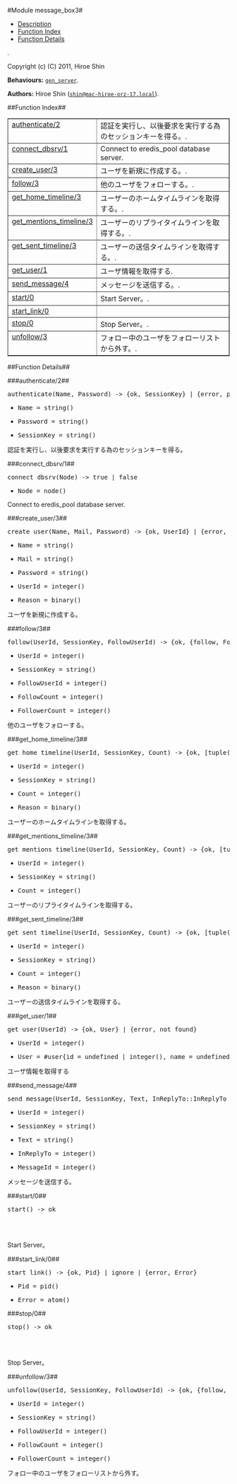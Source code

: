 

#Module message_box3#
* [Description](#description)
* [Function Index](#index)
* [Function Details](#functions)


.



Copyright (c) (C) 2011, Hiroe Shin

__Behaviours:__ [`gen_server`](gen_server.md).

__Authors:__ Hiroe Shin ([`shin@mac-hiroe-orz-17.local`](mailto:shin@mac-hiroe-orz-17.local)).<a name="index"></a>

##Function Index##


<table width="100%" border="1" cellspacing="0" cellpadding="2" summary="function index"><tr><td valign="top"><a href="#authenticate-2">authenticate/2</a></td><td>
認証を実行し、以後要求を実行する為のセッションキーを得る。.</td></tr><tr><td valign="top"><a href="#connect_dbsrv-1">connect_dbsrv/1</a></td><td>
Connect to eredis_pool database server.</td></tr><tr><td valign="top"><a href="#create_user-3">create_user/3</a></td><td>
ユーザを新規に作成する。.</td></tr><tr><td valign="top"><a href="#follow-3">follow/3</a></td><td>
他のユーザをフォローする。.</td></tr><tr><td valign="top"><a href="#get_home_timeline-3">get_home_timeline/3</a></td><td>
ユーザーのホームタイムラインを取得する。.</td></tr><tr><td valign="top"><a href="#get_mentions_timeline-3">get_mentions_timeline/3</a></td><td>
ユーザーのリプライタイムラインを取得する。.</td></tr><tr><td valign="top"><a href="#get_sent_timeline-3">get_sent_timeline/3</a></td><td>
ユーザーの送信タイムラインを取得する。.</td></tr><tr><td valign="top"><a href="#get_user-1">get_user/1</a></td><td>
ユーザ情報を取得する.</td></tr><tr><td valign="top"><a href="#send_message-4">send_message/4</a></td><td>
メッセージを送信する。.</td></tr><tr><td valign="top"><a href="#start-0">start/0</a></td><td>
Start Server。.</td></tr><tr><td valign="top"><a href="#start_link-0">start_link/0</a></td><td></td></tr><tr><td valign="top"><a href="#stop-0">stop/0</a></td><td>
Stop Server。.</td></tr><tr><td valign="top"><a href="#unfollow-3">unfollow/3</a></td><td>
フォロー中のユーザをフォローリストから外す。.</td></tr></table>


<a name="functions"></a>

##Function Details##

<a name="authenticate-2"></a>

###authenticate/2##




<pre>authenticate(Name, Password) -&gt; {ok, SessionKey} | {error, password_incollect}</pre>
<ul class="definitions"><li><pre>Name = string()</pre></li><li><pre>Password = string()</pre></li><li><pre>SessionKey = string()</pre></li></ul>




認証を実行し、以後要求を実行する為のセッションキーを得る。
<a name="connect_dbsrv-1"></a>

###connect_dbsrv/1##




<pre>connect_dbsrv(Node) -&gt; true | false</pre>
<ul class="definitions"><li><pre>Node = node()</pre></li></ul>




Connect to eredis_pool database server.
<a name="create_user-3"></a>

###create_user/3##




<pre>create_user(Name, Mail, Password) -&gt; {ok, UserId} | {error, Reason}</pre>
<ul class="definitions"><li><pre>Name = string()</pre></li><li><pre>Mail = string()</pre></li><li><pre>Password = string()</pre></li><li><pre>UserId = integer()</pre></li><li><pre>Reason = binary()</pre></li></ul>




ユーザを新規に作成する。
<a name="follow-3"></a>

###follow/3##




<pre>follow(UserId, SessionKey, FollowUserId) -&gt; {ok, {follow, FollowCount}, {follower, FollowerCount}} | {error, session_expired}</pre>
<ul class="definitions"><li><pre>UserId = integer()</pre></li><li><pre>SessionKey = string()</pre></li><li><pre>FollowUserId = integer()</pre></li><li><pre>FollowCount = integer()</pre></li><li><pre>FollowerCount = integer()</pre></li></ul>




他のユーザをフォローする。
<a name="get_home_timeline-3"></a>

###get_home_timeline/3##




<pre>get_home_timeline(UserId, SessionKey, Count) -&gt; {ok, [tuple()]} | {error, Reason}</pre>
<ul class="definitions"><li><pre>UserId = integer()</pre></li><li><pre>SessionKey = string()</pre></li><li><pre>Count = integer()</pre></li><li><pre>Reason = binary()</pre></li></ul>




ユーザーのホームタイムラインを取得する。
<a name="get_mentions_timeline-3"></a>

###get_mentions_timeline/3##




<pre>get_mentions_timeline(UserId, SessionKey, Count) -&gt; {ok, [tuple()]} | {error, Reason::binary()}</pre>
<ul class="definitions"><li><pre>UserId = integer()</pre></li><li><pre>SessionKey = string()</pre></li><li><pre>Count = integer()</pre></li></ul>




ユーザーのリプライタイムラインを取得する。
<a name="get_sent_timeline-3"></a>

###get_sent_timeline/3##




<pre>get_sent_timeline(UserId, SessionKey, Count) -&gt; {ok, [tuple()]} | {error, Reason}</pre>
<ul class="definitions"><li><pre>UserId = integer()</pre></li><li><pre>SessionKey = string()</pre></li><li><pre>Count = integer()</pre></li><li><pre>Reason = binary()</pre></li></ul>




ユーザーの送信タイムラインを取得する。
<a name="get_user-1"></a>

###get_user/1##




<pre>get_user(UserId) -&gt; {ok, User} | {error, not_found}</pre>
<ul class="definitions"><li><pre>UserId = integer()</pre></li><li><pre>User = #user{id = undefined | integer(), name = undefined | string(), longname = string(), email = undefined | string(), password = undefined | binary(), icon_url = string(), lat = string(), lng = string(), created_at = undefined | tuple()}</pre></li></ul>




ユーザ情報を取得する
<a name="send_message-4"></a>

###send_message/4##




<pre>send_message(UserId, SessionKey, Text, InReplyTo::InReplyTo | undefined) -&gt; {ok, MessageId} | {error, session_expired}</pre>
<ul class="definitions"><li><pre>UserId = integer()</pre></li><li><pre>SessionKey = string()</pre></li><li><pre>Text = string()</pre></li><li><pre>InReplyTo = integer()</pre></li><li><pre>MessageId = integer()</pre></li></ul>




メッセージを送信する。
<a name="start-0"></a>

###start/0##




<pre>start() -&gt; ok</pre>
<br></br>





Start Server。
<a name="start_link-0"></a>

###start_link/0##




<pre>start_link() -&gt; {ok, Pid} | ignore | {error, Error}</pre>
<ul class="definitions"><li><pre>Pid = pid()</pre></li><li><pre>Error = atom()</pre></li></ul>

<a name="stop-0"></a>

###stop/0##




<pre>stop() -&gt; ok</pre>
<br></br>





Stop Server。
<a name="unfollow-3"></a>

###unfollow/3##




<pre>unfollow(UserId, SessionKey, FollowUserId) -&gt; {ok, {follow, FollowCount}, {follower, FollowerCount}} | {error, session_expired}</pre>
<ul class="definitions"><li><pre>UserId = integer()</pre></li><li><pre>SessionKey = string()</pre></li><li><pre>FollowUserId = integer()</pre></li><li><pre>FollowCount = integer()</pre></li><li><pre>FollowerCount = integer()</pre></li></ul>




フォロー中のユーザをフォローリストから外す。
